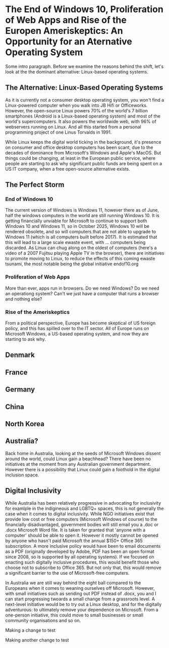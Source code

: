# The End of Windows 10, Proliferation of Web Apps and Rise of the Europen Ameriskeptics: An Opportunity for an Aternative Operating System

Some intro paragraph. Before we examine the reasons behind the shift, let's look at the the dominant alternative: Linux-based operating systems.
## The Alternative: Linux-Based Operating Systems
As it is currently not a consumer desktop operating system, you won't find a Linux-powered computer when you walk into JB Hifi or Officeworks. However, the open-source Linux powers 70% of the world's 7 billion smartphones (Android is a Linux-based operating system) and most of the world's supercomputers. It also powers the worldwide web, with 96% of webservers running on Linux. And all this started from a personal programming project of one Linus Torvalds in 1991.

While Linux keeps the digital world ticking in the background, it's presence on consumer and office desktop computers has been scant, due to the decades of dominance from Microsoft's Windows and Apple's MacOS. But things could be changing, at least in the European public service, where people are starting to ask why significant public funds are being spent on a US IT company, when a free open-source alternative exists. 

## The Perfect Storm
### End of Windows 10
The current version of Windows is Windows 11, however there as of June, half the windows computers in the world are still running Windows 10. It is getting financially unviable for Microsoft to continue to support both Windows 10 and Windows 11, so in October 2025, Windows 10 will be rendered obsolete, and so will computers that are not able to upgrade to Windows 11 (which is all computers built before 2017). It is estimated that this will lead to a large scale ewaste event, with ... computers being discarded. As Linux can chug along on the oldest of computers (here's a video of a 2007 Fujitsu playing Apple TV in the browser), there are initiatives to promote moving to Linux, to reduce the effects of this coming ewaste tsunami, the most notable being the global initiative endof10.org

### Proliferation of Web Apps
More than ever, apps run in browsers. Do we need Windows? Do we need an operationg system? Can't we just have a computer that runs a browser and nothing else?

### Rise of the Ameriskeptics
From a political perspective, Europe has become skeptical of US foreign policy, and this has spilled over to the IT sector. All of Europe runs on Microsoft Windows, a US-based operating system, and now they are starting to ask why.

## Denmark

## France

## Germany

## China

## North Korea

## Australia?
Back home in Australia, looking at the seeds of Microsoft Windows dissent around the world, could Linux gain a beachhead? There have been no initiatives at the moment from any Australian government department. However there is a possibility that Linux could gain a foothold in the digital inclusion space.

## Digital Inclusivity
While Australia has been relatively progressive in advocating for inclusivity for examlple in the indigineous and LGBTQ+ spaces, this is not generally the case when it comes to digital inclusivity. While NGO initiatives exist that provide low cost or free computers (Microsoft Windows of course) to the financially disadvantaged, government bodies will still email you a .doc or .docx Microsoft Word file. It is taken for granted that 'anyone with a computer' should be able to open it. However it mostly cannot be opened by anyone who hasn't paid Microsoft the annual $150+ Office 365 subscription. A more inclusive policy would have been to email documents as a PDF (originally developed by Adobe, PDF has been an open format since 2008, so is supported by all operating systems). If we focused on enacting such digitally inclusive procedures, this would benefit those who choose not to subscribe to Office 365. But not only that, this would remove a significant barrier to the use of Microsoft-free computers.

In Australia we are still way behind the eight ball compared to the Europeans when it comes to weaning ourselves off Microsoft. However, with small initiatives such as sending out PDF instead of .docx, you and I can start progressing twoards a small change from a grassroots level. A next-level initiative would be to try out a Linux desktop, and for the digitally adventurous: to ultimately remove your dependence on Microsoft. From a one-person initiative, this could move to small businesses or small community organisations and so on.

Making a change to test

Making another change to test



